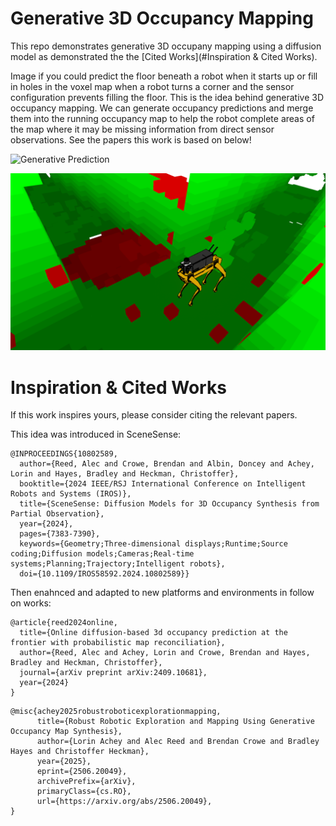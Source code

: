 # Generative 3D Occupancy Mapping
This repo demonstrates generative 3D occupany mapping using a diffusion model as demonstrated the the [Cited Works](#Inspiration & Cited Works).

Image if you could predict the floor beneath a robot when it starts up or fill in holes in the voxel map when a robot turns a corner and the sensor configuration prevents filling the floor. This is the idea behind generative 3D occupancy mapping. We can generate occupancy predictions and merge them into the running occupancy map to help the robot complete areas of the map where it may be missing information from direct sensor observations. See the papers this work is based on below!

![Generative Prediction](images/narrow_hallway_process.png)

![Spot In Hallway](images/corner_diff.png)


# Inspiration & Cited Works
If this work inspires yours, please consider citing the relevant papers.

This idea was introduced in SceneSense:
```
@INPROCEEDINGS{10802589,
  author={Reed, Alec and Crowe, Brendan and Albin, Doncey and Achey, Lorin and Hayes, Bradley and Heckman, Christoffer},
  booktitle={2024 IEEE/RSJ International Conference on Intelligent Robots and Systems (IROS)}, 
  title={SceneSense: Diffusion Models for 3D Occupancy Synthesis from Partial Observation}, 
  year={2024},
  pages={7383-7390},
  keywords={Geometry;Three-dimensional displays;Runtime;Source coding;Diffusion models;Cameras;Real-time systems;Planning;Trajectory;Intelligent robots},
  doi={10.1109/IROS58592.2024.10802589}}
```

Then enahnced and adapted to new platforms and environments in follow on works:

```
@article{reed2024online,
  title={Online diffusion-based 3d occupancy prediction at the frontier with probabilistic map reconciliation},
  author={Reed, Alec and Achey, Lorin and Crowe, Brendan and Hayes, Bradley and Heckman, Christoffer},
  journal={arXiv preprint arXiv:2409.10681},
  year={2024}
}
```
```
@misc{achey2025robustroboticexplorationmapping,
      title={Robust Robotic Exploration and Mapping Using Generative Occupancy Map Synthesis}, 
      author={Lorin Achey and Alec Reed and Brendan Crowe and Bradley Hayes and Christoffer Heckman},
      year={2025},
      eprint={2506.20049},
      archivePrefix={arXiv},
      primaryClass={cs.RO},
      url={https://arxiv.org/abs/2506.20049}, 
}
```
